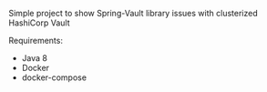 
Simple project to show Spring-Vault library issues with clusterized HashiCorp Vault

Requirements:

* Java 8
* Docker
* docker-compose